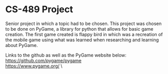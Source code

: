 # CS-489 Project

Senior project in which a topic had to be chosen.  This project was chosen to be done on PyGame, a library for python that allows for basic game creation.  The first game created is flappy bird in which was a recreation of the mobile game using what was learned when researching and learning about PyGame.

Links to the github as well as the PyGame website below:\
https://github.com/pygame/pygame \
https://www.pygame.org/ \
